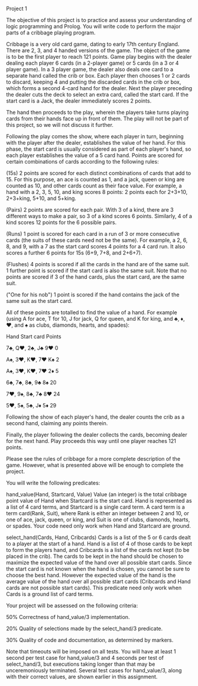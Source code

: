 Project 1 

The objective of this project is to practice and assess your understanding of logic programming and Prolog. You will write code to perform the major parts of a cribbage playing program.

Cribbage is a very old card game, dating to early 17th century England. There are 2, 3, and 4 handed versions of the game. The object of the game is to be the first player to reach 121 points. Game play begins with the dealer dealing each player 6 cards (in a 2-player game) or 5 cards (in a 3 or 4 player game). In a 3 player game, the dealer also deals one card to a separate hand called the crib or box. Each player then chooses 1 or 2 cards to discard, keeping 4 and putting the discarded cards in the crib or box, which forms a second 4-card hand for the dealer. Next the player preceding the dealer cuts the deck to select an extra card, called the start card. If the start card is a Jack, the dealer immediately scores 2 points.

The hand then proceeds to the play, wherein the players take turns playing cards from their hands face up in front of them. The play will not be part of this project, so we will not discuss it further.

Following the play comes the show, where each player in turn, beginning with the player after the dealer, establishes the value of her hand. For this phase, the start card is usually considered as part of each player's hand, so each player establishes the value of a 5 card hand. Points are scored for certain combinations of cards according to the following rules:

(15s) 2 points are scored for each distinct combinations of cards that add to 15. For this purpose, an ace is counted as 1, and a jack, queen or king are counted as 10, and other cards count as their face value. For example, a hand with a 2, 3, 5, 10, and king scores 8 points: 2 points each for 2+3+10, 2+3+king, 5+10, and 5+king.

(Pairs) 2 points are scored for each pair. With 3 of a kind, there are 3 different ways to make a pair, so 3 of a kind scores 6 points. Similarly, 4 of a kind scores 12 points for the 6 possible pairs.

(Runs) 1 point is scored for each card in a run of 3 or more consecutive cards (the suits of these cards need not be the same). For example, a 2, 6, 8, and 9, with a 7 as the start card scores 4 points for a 4 card run. It also scores a further 6 points for 15s (6+9, 7+8, and 2+6+7).

(Flushes) 4 points is scored if all the cards in the hand are of the same suit. 1 further point is scored if the start card is also the same suit. Note that no points are scored if 3 of the hand cards, plus the start card, are the same suit.

("One for his nob") 1 point is scored if the hand contains the jack of the same suit as the start card.

All of these points are totalled to find the value of a hand. For example (using A for ace, T for 10, J for jack, Q for queen, and K for king, and ♣, ♦, ♥, and ♠ as clubs, diamonds, hearts, and spades):

Hand	Start card	Points

7♣, Q♥, 2♣, J♣	9♥	0

A♠, 3♥, K♥, 7♥	K♠	2

A♠, 3♥, K♥, 7♥	2♦	5

6♣, 7♣, 8♣, 9♣	8♠	20

7♥, 9♠, 8♣, 7♣	8♥	24

5♥, 5♠, 5♣, J♦	5♦	29

Following the show of each player's hand, the dealer counts the crib as a second hand, claiming any points therein.

Finally, the player following the dealer collects the cards, becoming dealer for the next hand. Play proceeds this way until one player reaches 121 points.

Please see the rules of cribbage for a more complete description of the game. However, what is presented above will be enough to complete the project.

You will write the following predicates:

hand_value(Hand, Startcard, Value)
Value (an integer) is the total cribbage point value of Hand when Startcard is the start card. Hand is represented as a list of 4 card terms, and Startcard is a single card term. A card term is a term card(Rank, Suit), where Rank is either an integer between 2 and 10, or one of ace, jack, queen, or king, and Suit is one of clubs, diamonds, hearts, or spades. Your code need only work when Hand and Startcard are ground.

select_hand(Cards, Hand, Cribcards)
Cards is a list of the 5 or 6 cards dealt to a player at the start of a hand. Hand is a list of 4 of those cards to be kept to form the players hand, and Cribcards is a list of the cards not kept (to be placed in the crib). The cards to be kept in the hand should be chosen to maximize the expected value of the hand over all possible start cards. Since the start card is not known when the hand is chosen, you cannot be sure to choose the best hand. However the expected value of the hand is the average value of the hand over all possible start cards (Cribcards and Hand cards are not possible start cards). This predicate need only work when Cards is a ground list of card terms.

Your project will be assessed on the following criteria:

50% Correctness of hand_value/3 implementation.

20% Quality of selections made by the select_hand/3 predicate.

30% Quality of code and documentation, as determined by markers.

Note that timeouts will be imposed on all tests. You will have at least 1 second per test case for hand_value/3 and 4 seconds per test of select_hand/3, but executions taking longer than that may be unceremoniously terminated. Several test cases for hand_value/3, along with their correct values, are shown earlier in this assignment.
